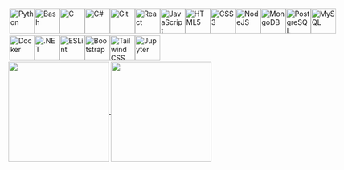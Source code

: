 <div style="display: flex; align-items: center; padding: 2;">
    <img src="https://raw.githubusercontent.com/danielcranney/readme-generator/main/public/icons/skills/python-colored.svg" width="50" height="50" alt="Python" />
    <img src="https://img.icons8.com/color/75/000000/console.png" width="50" height="50" alt="Bash" />
    <img src="https://raw.githubusercontent.com/danielcranney/readme-generator/main/public/icons/skills/c-colored.svg" width="50" height="50" alt="C" />
    <img src="https://raw.githubusercontent.com/danielcranney/readme-generator/main/public/icons/skills/csharp-colored.svg" width="50" height="50" alt="C#" />
    <img src="https://raw.githubusercontent.com/danielcranney/readme-generator/main/public/icons/skills/git-colored.svg" width="50" height="50" alt="Git" />
    <img src="https://raw.githubusercontent.com/danielcranney/readme-generator/main/public/icons/skills/react-colored.svg" width="50" height="50" alt="React" />
    <img src="https://raw.githubusercontent.com/danielcranney/readme-generator/main/public/icons/skills/javascript-colored.svg" width="50" height="50" alt="JavaScript" />
    <img src="https://raw.githubusercontent.com/danielcranney/readme-generator/main/public/icons/skills/html5-colored.svg" width="50" height="50" alt="HTML5" />
    <img src="https://raw.githubusercontent.com/danielcranney/readme-generator/main/public/icons/skills/css3-colored.svg" width="50" height="50" alt="CSS3" />
    <img src="https://raw.githubusercontent.com/danielcranney/readme-generator/main/public/icons/skills/nodejs-colored.svg" width="50" height="50" alt="NodeJS" />
    <img src="https://raw.githubusercontent.com/danielcranney/readme-generator/main/public/icons/skills/mongodb-colored.svg" width="50" height="50" alt="MongoDB" />
    <img src="https://raw.githubusercontent.com/danielcranney/readme-generator/main/public/icons/skills/postgresql-colored.svg" width="50" height="50" alt="PostgreSQL" />
    <img src="https://raw.githubusercontent.com/danielcranney/readme-generator/main/public/icons/skills/mysql-colored.svg" width="50" height="50" alt="MySQL" />
</div>
<div style="display: flex; align-items: center; padding: 2;">
    <img src="https://raw.githubusercontent.com/danielcranney/readme-generator/main/public/icons/skills/docker-colored.svg" width="50" height="50" alt="Docker" />
    <img src="https://raw.githubusercontent.com/danielcranney/readme-generator/main/public/icons/skills/dot-net-colored.svg" width="50" height="50" alt=".NET" />
    <img src="https://img.icons8.com/color/75/000000/eslint.png" width="50" height="50" alt="ESLint"/>
    <img src="https://raw.githubusercontent.com/danielcranney/readme-generator/main/public/icons/skills/bootstrap-colored.svg" width="50" height="50" alt="Bootstrap" />
    <img src="https://img.icons8.com/color/75/000000/tailwindcss.png" width="50" height="50" alt="Tailwind CSS" />
    <img src="https://seeklogo.com/images/J/jupyter-logo-A91705F539-seeklogo.com.png" width="50" height="50" alt="Jupyter" />
</div>


<a href="https://github-readme-stats.vercel.app/api/top-langs/?username=Sinier-Dev-Tech&layout=compact&langs_count=20&theme=transparent">
  <img height=200 align="center" src="https://github-readme-stats.vercel.app/api/top-langs/?username=creinis&layout=compact&langs_count=20&theme=transparent" />
</a>
<a href="https://github-readme-stats.vercel.app/api?username=Sinier-Dev-Tech&show_icons=true&theme=transparent">
  <img height=200 align="center" src="https://github-readme-stats.vercel.app/api?username=creinis&show_icons=true&theme=transparent&rank_icon=percentile&hide_title=true" />
</a>

